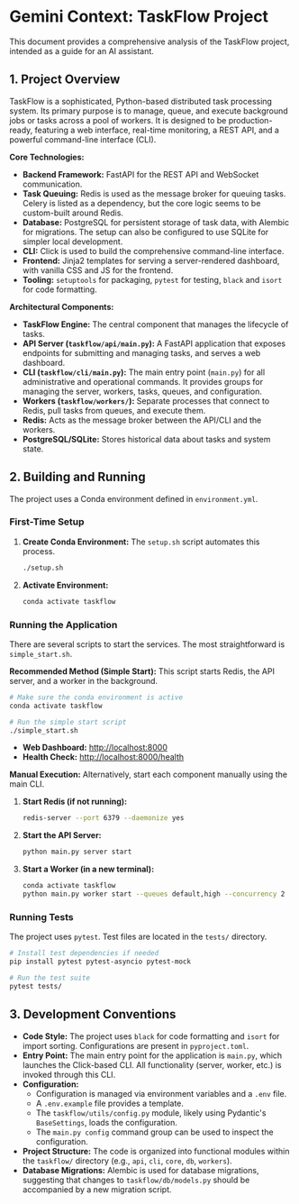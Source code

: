 # Gemini Context: TaskFlow Project

This document provides a comprehensive analysis of the TaskFlow project, intended as a guide for an AI assistant.

## 1. Project Overview

TaskFlow is a sophisticated, Python-based distributed task processing system. Its primary purpose is to manage, queue, and execute background jobs or tasks across a pool of workers. It is designed to be production-ready, featuring a web interface, real-time monitoring, a REST API, and a powerful command-line interface (CLI).

**Core Technologies:**
*   **Backend Framework:** FastAPI for the REST API and WebSocket communication.
*   **Task Queuing:** Redis is used as the message broker for queuing tasks. Celery is listed as a dependency, but the core logic seems to be custom-built around Redis.
*   **Database:** PostgreSQL for persistent storage of task data, with Alembic for migrations. The setup can also be configured to use SQLite for simpler local development.
*   **CLI:** Click is used to build the comprehensive command-line interface.
*   **Frontend:** Jinja2 templates for serving a server-rendered dashboard, with vanilla CSS and JS for the frontend.
*   **Tooling:** `setuptools` for packaging, `pytest` for testing, `black` and `isort` for code formatting.

**Architectural Components:**
*   **TaskFlow Engine:** The central component that manages the lifecycle of tasks.
*   **API Server (`taskflow/api/main.py`):** A FastAPI application that exposes endpoints for submitting and managing tasks, and serves a web dashboard.
*   **CLI (`taskflow/cli/main.py`):** The main entry point (`main.py`) for all administrative and operational commands. It provides groups for managing the server, workers, tasks, queues, and configuration.
*   **Workers (`taskflow/workers/`):** Separate processes that connect to Redis, pull tasks from queues, and execute them.
*   **Redis:** Acts as the message broker between the API/CLI and the workers.
*   **PostgreSQL/SQLite:** Stores historical data about tasks and system state.

## 2. Building and Running

The project uses a Conda environment defined in `environment.yml`.

### First-Time Setup

1.  **Create Conda Environment:** The `setup.sh` script automates this process.
    ```bash
    ./setup.sh
    ```
2.  **Activate Environment:**
    ```bash
    conda activate taskflow
    ```

### Running the Application

There are several scripts to start the services. The most straightforward is `simple_start.sh`.

**Recommended Method (Simple Start):**
This script starts Redis, the API server, and a worker in the background.
```bash
# Make sure the conda environment is active
conda activate taskflow

# Run the simple start script
./simple_start.sh
```
*   **Web Dashboard:** [http://localhost:8000](http://localhost:8000)
*   **Health Check:** [http://localhost:8000/health](http://localhost:8000/health)

**Manual Execution:**
Alternatively, start each component manually using the main CLI.

1.  **Start Redis (if not running):**
    ```bash
    redis-server --port 6379 --daemonize yes
    ```
2.  **Start the API Server:**
    ```bash
    python main.py server start
    ```
3.  **Start a Worker (in a new terminal):**
    ```bash
    conda activate taskflow
    python main.py worker start --queues default,high --concurrency 2
    ```

### Running Tests

The project uses `pytest`. Test files are located in the `tests/` directory.

```bash
# Install test dependencies if needed
pip install pytest pytest-asyncio pytest-mock

# Run the test suite
pytest tests/
```

## 3. Development Conventions

*   **Code Style:** The project uses `black` for code formatting and `isort` for import sorting. Configurations are present in `pyproject.toml`.
*   **Entry Point:** The main entry point for the application is `main.py`, which launches the Click-based CLI. All functionality (server, worker, etc.) is invoked through this CLI.
*   **Configuration:**
    *   Configuration is managed via environment variables and a `.env` file.
    *   A `.env.example` file provides a template.
    *   The `taskflow/utils/config.py` module, likely using Pydantic's `BaseSettings`, loads the configuration.
    *   The `main.py config` command group can be used to inspect the configuration.
*   **Project Structure:** The code is organized into functional modules within the `taskflow/` directory (e.g., `api`, `cli`, `core`, `db`, `workers`).
*   **Database Migrations:** Alembic is used for database migrations, suggesting that changes to `taskflow/db/models.py` should be accompanied by a new migration script.
